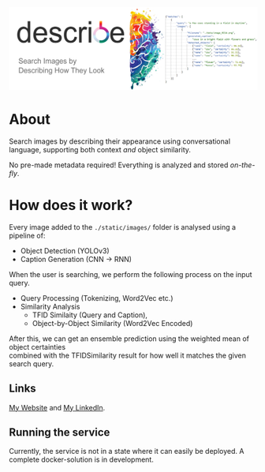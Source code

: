 

<img src="./demos/banner.png" alt="drawing"/>

# About

Search images by describing their appearance using
conversational language, supporting both context
_and_ object similarity.

No pre-made metadata required! Everything is 
analyzed and stored _on-the-fly_.

# How does it work?
Every image added to the ```./static/images/``` folder is analysed using a pipeline of:
- Object Detection (YOLOv3)
- Caption Generation (CNN -> RNN)

When the user is searching, we perform the
following process on the input query.
- Query Processing (Tokenizing, Word2Vec etc.)
- Similarity Analysis
  - TFID Similaity (Query and Caption),
  - Object-by-Object Similarity (Word2Vec Encoded) 

After this, we can get an ensemble prediction using the weighted mean of object certainties\
combined with the TFIDSimilarity result for how well it matches the given search query.

## Links
[My Website](https://frederikgram.github.io/) and 
[My LinkedIn](https://www.linkedin.com/in/frederikgramkortegaard/).
## Running the service
Currently, the service is not in a state where it can easily be deployed. A complete docker-solution is in development.
